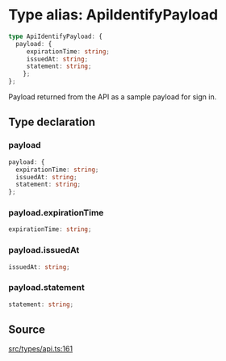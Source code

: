 # Type alias: ApiIdentifyPayload

```ts
type ApiIdentifyPayload: {
  payload: {
     expirationTime: string;
     issuedAt: string;
     statement: string;
    };
};
```

Payload returned from the API as a sample payload for sign in.

## Type declaration

### payload

```ts
payload: {
  expirationTime: string;
  issuedAt: string;
  statement: string;
};
```

### payload.expirationTime

```ts
expirationTime: string;
```

### payload.issuedAt

```ts
issuedAt: string;
```

### payload.statement

```ts
statement: string;
```

## Source

[src/types/api.ts:161](https://github.com/torque-labs/torque-ts-sdk/blob/3bb7686d9ca1711cb29a16a45efd25d459673e82/src/types/api.ts#L161)

